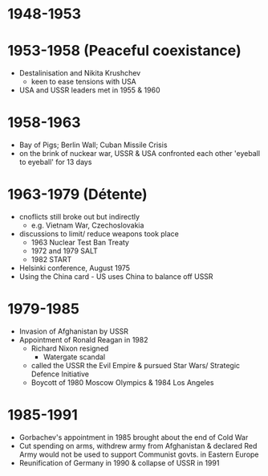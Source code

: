 # 1948-1953

# 1953-1958 (Peaceful coexistance)

- Destalinisation and Nikita Krushchev
	- keen to ease tensions with USA
- USA and USSR leaders met in 1955 & 1960

# 1958-1963

- Bay of Pigs; Berlin Wall; Cuban Missile Crisis
- on the brink of nuckear war, USSR & USA confronted each other 'eyeball to eyeball' for 13 days

# 1963-1979 (Détente)

- cnoflicts still broke out but indirectly
	- e.g. Vietnam War, Czechoslovakia
- discussions to limit/ reduce weapons took place
	- 1963 Nuclear Test Ban Treaty
	- 1972 and 1979 SALT
	- 1982 START
- Helsinki conference, August 1975
- Using the China card - US uses China to balance off USSR

# 1979-1985

- Invasion of Afghanistan by USSR
- Appointment of Ronald Reagan in 1982
	- Richard Nixon resigned
		- Watergate scandal
	- called the USSR the Evil Empire & pursued Star Wars/ Strategic Defence Initiative
	- Boycott of 1980 Moscow Olympics & 1984 Los Angeles

# 1985-1991
- Gorbachev's appointment in 1985 brought about the end of Cold War
- Cut spending on arms, withdrew army from Afghanistan & declared Red Army would not be used to support Communist govts. in Eastern Europe
- Reunification of Germany in 1990 & collapse of USSR in 1991
